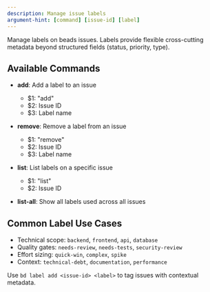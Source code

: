 ```yaml
---
description: Manage issue labels
argument-hint: [command] [issue-id] [label]
---
```


Manage labels on beads issues. Labels provide flexible cross-cutting metadata beyond structured fields (status, priority, type).

## Available Commands

- **add**: Add a label to an issue
  - $1: "add"
  - $2: Issue ID
  - $3: Label name

- **remove**: Remove a label from an issue
  - $1: "remove"
  - $2: Issue ID
  - $3: Label name

- **list**: List labels on a specific issue
  - $1: "list"
  - $2: Issue ID

- **list-all**: Show all labels used across all issues

## Common Label Use Cases

- Technical scope: `backend`, `frontend`, `api`, `database`
- Quality gates: `needs-review`, `needs-tests`, `security-review`
- Effort sizing: `quick-win`, `complex`, `spike`
- Context: `technical-debt`, `documentation`, `performance`

Use `bd label add <issue-id> <label>` to tag issues with contextual metadata.
